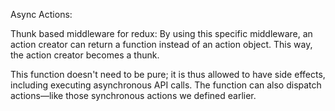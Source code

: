Async Actions:

Thunk based middleware for redux:
By using this specific middleware, an action creator can return a function instead of an action object. This way, the action creator becomes a thunk.

This function doesn't need to be pure; it is thus allowed to have side effects, including executing asynchronous API calls. The function can also dispatch actions—like those synchronous actions we defined earlier.
